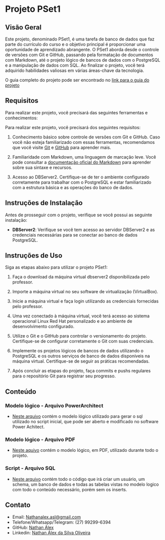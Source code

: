 # Projeto PSet1

## Visão Geral
Este projeto, denominado PSet1, é uma tarefa de banco de dados que faz parte do currículo do curso e o objetivo principal é proporcionar uma oportunidade de aprendizado abrangente. O PSet1 aborda desde o controle de versões com Git e GitHub, passando pela formatação de documentos com Markdown, até o projeto lógico de bancos de dados com o PostgreSQL e a manipulação de dados com SQL. Ao finalizar o projeto, você terá adquirido habilidades valiosas em várias áreas-chave da tecnologia.

O guia completo do projeto pode ser encontrado no [link para o guia do projeto](https://github.com/NathaAlex/uvv_bd1_cc1mc/blob/main/pset1/pset1.pdf)

## Requisitos
Para realizar este projeto, você precisará das seguintes ferramentas e conhecimentos:

Para realizar este projeto, você precisará dos seguintes requisitos:

1. Conhecimento básico sobre controle de versões com Git e GitHub. Caso você não esteja familiarizado com essas ferramentas, recomendamos que você visite [Git](https://git-scm.com/) e [GitHub](https://github.com) para aprender mais.

2. Familiaridade com Markdown, uma linguagem de marcação leve. Você pode consultar a [documentação oficial do Markdown](https://www.markdownguide.org/basic-syntax/) para aprender sobre sua sintaxe e recursos.

3. Acesso ao DBServer2. Certifique-se de ter o ambiente configurado corretamente para trabalhar com o PostgreSQL e estar familiarizado com a estrutura básica e as operações do banco de dados.


## Instruções de Instalação

Antes de prosseguir com o projeto, verifique se você possui as seguinte instalação:

- **DBServer2**: Verifique se você tem acesso ao servidor DBServer2 e as credenciais necessárias para se conectar ao banco de dados PostgreSQL.


## Instruções de Uso

Siga as etapas abaixo para utilizar o projeto PSet1:

1. Faça o download da máquina virtual dbserver2 disponibilizada pelo professor.

2. Importe a máquina virtual no seu software de virtualização (VirtualBox).

3. Inicie a máquina virtual e faça login utilizando as credenciais fornecidas pelo professor.

4. Uma vez conectado à máquina virtual, você terá acesso ao sistema operacional Linux Red Hat personalizado e ao ambiente de desenvolvimento configurado.

5. Utilize o Git e o GitHub para controlar o versionamento do projeto. Certifique-se de configurar corretamente o Git com suas credenciais.

9. Implemente os projetos lógicos de bancos de dados utilizando o PostgreSQL e os outros serviços de banco de dados disponíveis na máquina virtual. Certifique-se de seguir as práticas recomendadas.

10. Após concluir as etapas do projeto, faça commits e pushs regulares para o repositório Git para registrar seu progresso.

## Conteúdo

### Modelo lógico - Arquivo PowerArchitect

- [Neste arquivo](https://github.com/NathaAlex/uvv_bd1_cc1mc/blob/main/pset1/cc1mc_202307018_postgresql.architect) contém o modelo lógico utilizado para gerar o sql utilizado no script inicial, que pode ser aberto e modificado no software Power Achitect.

### Modelo lógico - Arquivo PDF

- [Neste aquivo](https://github.com/NathaAlex/uvv_bd1_cc1mc/blob/main/pset1/cc1mc_202307018_postgresql.pdf) contém o modelo lógico, em PDF, utilizado durante todo o projeto.

### Script - Arquivo SQL

- [Neste arquivo](https://github.com/NathaAlex/uvv_bd1_cc1mc/blob/main/pset1/cc1mc_202307018_postgresql.sql) contém todo o código que irá criar um usuário, um schema, um banco de dados e todas as tabelas vistas no modelo logico com todo o conteúdo necessário, porém sem os inserts.

## Contato

- Email: Nathanalex.asl@gmail.com
- Telefone/Whatsapp/Telegram: (27) 99299-6394
- GitHub: [Nathan Álex](https://github.com/NathaAlex)
- Linkedin: [Nathan Álex da Silva Oliveira](https://www.linkedin.com/in/nathan-álex-da-silva-oliveira-703b5b1a1/)
